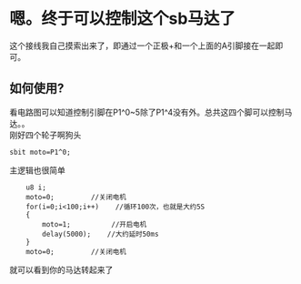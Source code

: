 # 嗯。终于可以控制这个sb马达了
这个接线我自己摸索出来了，即通过一个正极+和一个上面的A引脚接在一起即可。
## 如何使用?
看电路图可以知道控制引脚在P1^0~5除了P1^4没有外。总共这四个脚可以控制马达。。  
刚好四个轮子啊狗头
```
sbit moto=P1^0;	  	 
```
主逻辑也很简单  

```
	u8 i;
	moto=0;			//关闭电机
	for(i=0;i<100;i++)	  //循环100次，也就是大约5S
	{
		moto=1;			 //开启电机
		delay(5000);	//大约延时50ms
	}
	moto=0;			//关闭电机
```

就可以看到你的马达转起来了

